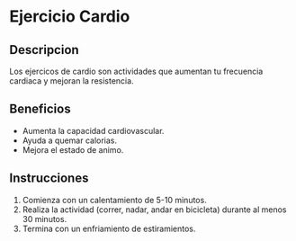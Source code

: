 # Ejercicio Cardio

## Descripcion
Los ejercicos de cardio son actividades que aumentan tu frecuencia cardiaca y mejoran la resistencia.

## Beneficios

- Aumenta la capacidad cardiovascular.
- Ayuda a quemar calorias.
- Mejora el estado de animo.

## Instrucciones

1. Comienza con un calentamiento de 5-10 minutos.
2. Realiza la actividad (correr, nadar, andar en bicicleta) durante al menos 30 minutos.
3. Termina con un enfriamiento de estiramientos.
